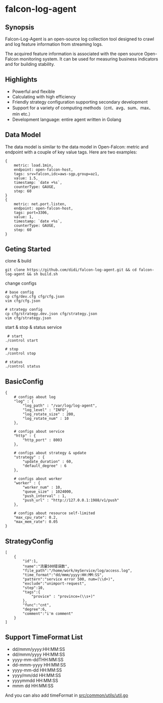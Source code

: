 # falcon-log-agent

## Synopsis

Falcon-Log-Agent is an open-source log collection tool designed to crawl and log feature information from streaming logs.

The acquired feature information is associated with the open source Open-Falcon monitoring system. It can be used for measuring business indicators and for building stability.

## Highlights

- Powerful and flexible
- Calculating with high efficiency
- Friendly strategy configuration supporting secondary development
- Support for a variety of computing methods（cnt、avg、sum、max、min etc.）
- Development language: entire agent written in Golang

## Data Model

The data model is similar to the data model in Open-Falcon: metric and endpoint with a couple of key value tags. Here are two examples:

```
{
    metric: load.1min,
    endpoint: open-falcon-host,
    tags: srv=falcon,idc=aws-sgp,group=az1,
    value: 1.5,
    timestamp: `date +%s`,
    counterType: GAUGE,
    step: 60
}
{
    metric: net.port.listen,
    endpoint: open-falcon-host,
    tags: port=3306,
    value: 1,
    timestamp: `date +%s`,
    counterType: GAUGE,
    step: 60
}
```

## Geting Started

clone & build
```
git clone https://github.com/didi/falcon-log-agent.git && cd falcon-log-agent && sh build.sh
```
change configs
```
# base config
cp cfg/dev.cfg cfg/cfg.json
vim cfg/cfg.json

# strategy config
cp cfg/strategy.dev.json cfg/strategy.json
vim cfg/strategy.json
```

start & stop & status service

```
 # start
./control start

# stop
./control stop

# status
./control status
```

## BasicConfig
```
{
	# configs about log
    "log" : {
        "log_path" : "/var/log/log-agent",
        "log_level" : "INFO",
        "log_rotate_size" : 200,
        "log_rotate_num" : 10
    },

    # configs about service
    "http" : {
        "http_port" : 8003
    },

    # configs about strategy & update
    "strategy" : {
        "update_duration" : 60,
        "default_degree" : 6
    },

    # configs about worker
    "worker" : {
        "worker_num" : 10,
        "queue_size" : 1024000,
        "push_interval" : 1,
        "push_url" : "http://127.0.0.1:1988/v1/push"
    },

    # configs about resource self-limited
    "max_cpu_rate": 0.2,
    "max_mem_rate": 0.05
}
```

## StrategyConfig
```
[
    {
        "id":1,
        "name":"流量500错误数",
        "file_path":"/home/work/myService/log/access.log",
        "time_format":"dd/mmm/yyyy:HH:MM:SS",
        "pattern":"service error 500, num=(\\d+)",
        "exclude":"unimport-request",
        "step":10,
        "tags":{
            "provice" : "province=(\\s+)"
        },
        "func":"cnt",
        "degree":6,
        "comment":"i'm comment"
    }
]
```

## Support TimeFormat List

- dd/mmm/yyyy:HH:MM:SS
- dd/mmm/yyyy HH:MM:SS
- yyyy-mm-ddTHH:MM:SS
- dd-mmm-yyyy HH:MM:SS
- yyyy-mm-dd HH:MM:SS
- yyyy/mm/dd HH:MM:SS
- yyyymmdd HH:MM:SS
- mmm dd HH:MM:SS

And you can also add timeFormat in [src/common/utils/util.go](https://github.com/didichuxing/falcon-log-agent/blob/master/src/common/utils/util.go)
